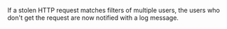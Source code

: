 If a stolen HTTP request matches filters of multiple users,
the users who don't get the request are now notified with a log message.
